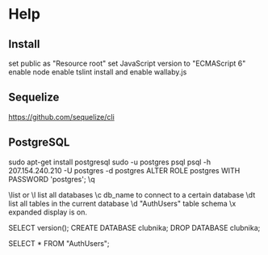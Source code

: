 # Help

## Install
set public as "Resource root"
set JavaScript version to "ECMAScript 6"
enable node
enable tslint
install and enable wallaby.js

## Sequelize
https://github.com/sequelize/cli

## PostgreSQL
sudo apt-get install postgresql
sudo -u postgres psql
psql -h 207.154.240.210 -U postgres -d postgres
ALTER ROLE postgres WITH PASSWORD 'postgres';
\q

\list or \l list all databases
\c db_name to connect to a certain database
\dt list all tables in the current database
\d "AuthUsers" table schema
\x expanded display is on.

SELECT version();
CREATE DATABASE clubnika;
DROP DATABASE clubnika;

SELECT * FROM "AuthUsers";
